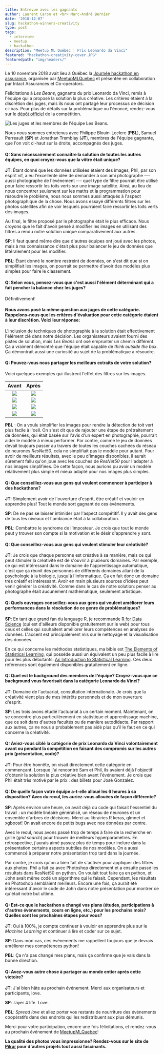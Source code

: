 ```yaml
---
title: Entrevue avec les gagnants
author: Laurent Caron et <br> Marc-André Bernier
date: '2018-12-07'
slug: hackathon-winners-creativity
type: post
tags:
  - interview
  - meetup
  - hackathon
description: "Meetup ML Québec | Prix Leonardo da Vinci"
featured: "hackathon-creativity-cover.JPG"
featuredpath: "img/headers/"
---
```


Le 10 novembre 2018 avait lieu à Québec la [Journée hackathon en assurance](https://www.facebook.com/events/185652975580020/), organisée par [MeetupMLQuebec](https://www.facebook.com/MeetupMLQuebec) et présentée en collaboration par Intact Assurances et Co-operators.

Félicitations à *Les Beans*, gagnants du prix Leonardo da Vinci, remis à l'équipe qui a proposé la solution la plus créative. Les critères étaient à la discrétion des juges, mais ils nous ont partagé leur processus de décision ci-bas. Pour plus de détails sur la problématique ou l'énoncé, rendez-vous sur le [dépôt officiel](https://github.com/dot-layer/meetup-ML-assurance-hackathon) de la compétition.

![Les juges et les membres de l'équipe *Les Beans*.](MeetupMLQuebec2018_054.JPG)

Nous nous sommes entretenus avec Philippe Blouin-Leclerc (**PBL**), Samuel Perreault (**SP**) et Jonathan Tremblay (**JT**), membres de l'équipe gagnante, que l'on voit ci-haut sur la droite, accompagnés des juges.

#### Q: Sans nécessairement connaître la solution de toutes les autres équipes, en quoi croyez-vous que la vôtre était unique?

**JT**: Étant donné que les données utilisées étaient des images, Phil, par son esprit vif, a eu l'excellente idée de demander à son ami photographe --- aussi photographe de l'événement --- quel type de filtre pourrait être utilisé pour faire ressortir les toits verts sur une image satellite.
Ainsi, au lieu de nous concentrer seulement sur les maths et la programmation pour résoudre le problème, nous nous sommes aussi attaqués à l'aspect photographique de la chose. Nous avons essayé différents filtres sur les photos satellites afin de voir lesquels pourraient faire ressortir les toits verts des images.

Au final, le filtre proposé par le photographe était le plus efficace. Nous croyons que le fait d'avoir pensé à modifier les images en utilisant des filtres a rendu notre solution unique comparativement aux autres.

**SP**: Il faut quand même dire que d'autres équipes ont joué avec les photos, mais à ma connaissance c'était plus pour balancer le jeu de données que littéralement pour les modifier.

**PBL**: Étant donné le nombre restreint de données, on s'est dit que si on simplifiait les images, on pourrait se permettre d'avoir des modèles plus simples pour faire le classement.


#### Q: Selon vous, pensez-vous que c'est aussi l'élément déterminant qui a fait pencher la balance chez les juges?

Définitivement!

#### Nous avons posé la même question aux juges de cette catégorie. Rappelons-nous que les critères d'évaluation pour cette catégorie étaient à leur discrétion. Voici leur réponse:

L'inclusion de techniques de photographie à la solution était effectivement l'élément clé dans notre décision. Les organisateurs avaient fourni des pistes de solution, mais *Les Beans* ont osé emprunter un chemin différent. Ça a vraiment démontré que l'équipe était capable de *think outside the box*. Ça démontrait aussi une curiosité au sujet de la problématique à résoudre.

#### Q: Pouvez-vous nous partager les meilleurs extraits de votre solution?

Voici quelques exemples qui illustrent l'effet des filtres sur les images.

| Avant          | Après            |
:---------------:|:-----------------:
![](image-2.png) | ![](image-2.jpg)
![](image-4.png) | ![](image-4.jpg)
![](image-7.png) | ![](image-7.jpg)
![](image-13.png) | ![](image-13.jpg)

**PBL** : On a voulu simplifier les images pour rendre la détection de toit vert plus facile à l'oeil. On s'est dit que de rajouter une étape de prétraitement de données, qui était basée sur l'avis d'un expert en photographie, pourrait aider le modèle à mieux performer. Par contre, comme le jeu de données devait toujours passer au travers de toutes les couches cachées du réseau de neurones *ResNet50*, cela ne simplifiait pas le modèle pour autant. Pour avoir de meilleurs résultats, avec le peu d'images disponibles, il aurait sûrement fallu qu'on joue avec les couches de *ResNet50* pour l'adapter à nos images simplifiées. De cette façon, nous aurions pu avoir un modèle relativement plus simple et mieux adapté pour nos images plus simples.


#### Q: Que conseillez-vous aux gens qui veulent commencer à participer à des hackathons?

**JT**: Simplement avoir de l'ouverture d'esprit, être créatif et vouloir en apprendre plus! Tout le monde sort gagnant de ces événements.

**SP**: De ne pas se laisser intimider par l'aspect compétitif. Il y avait des gens de tous les niveaux et l'ambiance était à la collaboration.

**PBL**: Combattre le syndrome de l'imposteur. Je crois que tout le monde peut y trouver son compte si la motivation et le désir d'apprendre y sont.


#### Q: Que conseillez-vous aux gens qui veulent stimuler leur créativité?

**JT**: Je crois que chaque personne est créative à sa manière, mais ce qui peut stimuler la créativité est de s'ouvrir à plusieurs domaines. Par exemple, ce qui est intéressant dans le domaine de l'apprentissage automatique, c'est que ça réunit des personnes de différents domaines allant de la psychologie à la biologie, jusqu'à l'informatique. Ça en fait donc un domaine très créatif et intéressant. 
Avoir en main plusieurs sources d'idées peut venir générer la créativité. Comme dans le cas de notre solution: penser au photographe était aucunement mathématique, seulement artistique.


#### Q: Quels ouvrages conseillez-vous aux gens qui veulent améliorer leurs performances dans la résolution de ce genre de problématiques?

**SP**: En tant que grand fan du language R, je recommande [R for Data Science](https://r4ds.had.co.nz/) (qui est d'ailleurs disponible gratuitement sur le web) pour tous ceux et celles qui souhaitent améliorer leurs compétences en analyses de données. L'accent est principalement mis sur le nettoyage et la visualisation des données. 

En ce qui concerne les méthodes statistiques, ma bible est [The Elements of Statistical Learning](https://web.stanford.edu/~hastie/Papers/ESLII.pdf), qui possède aussi un équivalent un peu plus facile à lire pour les plus débutants: [An Introduction to Statistical Learning](https://www.ime.unicamp.br/~dias/Intoduction%20to%20Statistical%20Learning.pdf). Ces deux références sont également disponibles gratuitement en ligne.


#### Q: Quel est le background des membres de l'équipe? Croyez-vous que ce background vous favorisait dans la catégorie Leonardo da Vinci?

**JT**: Domaine de l'actuariat, consultation internationale. Je crois que la créativité vient plus de mes intérêts personnels et de mon ouverture d'esprit. 

**SP**: Les trois avons étudié l'actuariat à un certain moment. Maintenant, on se concentre plus particulièrement en statistique et apprentissage machine, que ce soit dans d'autres facultés ou de manière autodidacte. Par rapport aux autres, ça ne nous a probablement pas aidé plus qu'il le faut en ce qui concerne la créativité.


#### Q: Aviez-vous ciblé la catégorie de prix Leonardo da Vinci volontairement avant ou pendant la compétition en faisant des compromis sur les autres prix (présentation, code)?

**JT**: Pour être honnête, on visait directement cette catégorie en commençant. Lorsque j'ai rencontré Sam et Phil, ils avaient déjà l'objectif d'obtenir la solution la plus créative bien avant l'événement. Je crois que Phil était très motivé par le prix : des billets pour José Gonzalez.



#### Q: De quelle façon votre équipe a-t-elle alloué les 6 heures à sa disposition? Avec du recul, les auriez-vous allouées de façon différente?

**SP**: Après environ une heure, on avait déjà du code qui faisait l'essentiel du travail : un modèle linéaire généralisé, un réseau de neurones et un ensemble d'arbres de décisions. Merci au librairies R keras, glmnet et xgboost! On avait encore de petits bugs avec nos données par contre.

Avec le recul, nous avons passé trop de temps à faire de la recherche en grille (*grid search*) pour trouver de meilleurs hyperparamètres. En rétrospective, j'aurais aimé passez plus de temps pour inclure dans la présentation certains aspects subtiles de nos modèles. On a aussi commencé à préparer notre présentation trop 
tard dans la journée.

Par contre, je crois qu'on a bien fait de s'activer pour appliquer des filtres aux photos. Phil a fait ça avec Photoshop directement et a ensuite passé les résultats dans ResNet50 en python. On voulait tout faire ça en python, et John avait même codé un algorithme qui le faisait. Cependant, les résultats en 
Photoshop semblaient meilleurs. Encore une fois, ça aurait été intéressant d'avoir le code de John dans notre présentation pour montrer ce qu'était notre but ultime.


#### Q: Est-ce que le hackathon a changé vos plans (études, participations à d'autres événements, cours en ligne, etc.) pour les prochains mois? Quelles sont les prochaines étapes pour vous?

**JT**: Oui à 100%, je compte continuer à vouloir en apprendre plus sur le *Machine Learning* et continuer à lire et coder sur ce sujet.

**SP**: Dans mon cas, ces événements me rappellent toujours que je devrais améliorer mes compétences python!

**PBL**: Ça n'a pas changé mes plans, mais ça confirme que je vais dans la bonne direction. 


#### Q: Avez-vous autre chose à partager au monde entier après cette victoire?

**JT**: J'ai bien hâte au prochain événement. Merci aux organisateurs et participants, love.

**SP**: .layer 4 life. Love.

**PBL**: *Spread love* et allez porter vos restants de nourriture des événements coopératifs dans des endroits qui les redistribuent aux plus démunis.

Merci pour votre participation, encore une fois félicitations, et rendez-vous au prochain événement de [MeetupMLQuebec](https://www.facebook.com/MeetupMLQuebec)!

**La qualité des photos vous impressionne? Rendez-vous sur le site de [Pikur](http://www.pikur.ca) pour d'autres projets tout aussi fascinants.**
